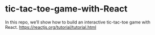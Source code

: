 # tic-tac-toe-game-with-React
In this repo, we’ll show how to build an interactive tic-tac-toe game with React.
https://reactjs.org/tutorial/tutorial.html
